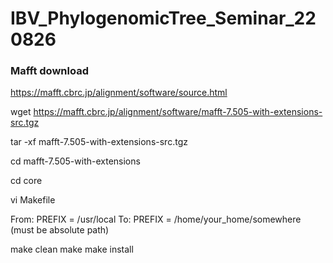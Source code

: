 # IBV_PhylogenomicTree_Seminar_220826


### Mafft download 
https://mafft.cbrc.jp/alignment/software/source.html


wget https://mafft.cbrc.jp/alignment/software/mafft-7.505-with-extensions-src.tgz

tar -xf mafft-7.505-with-extensions-src.tgz

cd mafft-7.505-with-extensions

cd core

vi Makefile

From:
PREFIX = /usr/local
To:
PREFIX = /home/your_home/somewhere (must be absolute path)


make clean
make
make install
